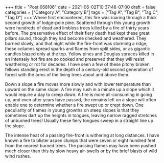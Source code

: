 +++
title = "Post 068106"
date = 2021-06-02T10:37:48-07:00
draft = false
categories = ["Category A", "Category B"]
tags = ["Tag A", "Tag B", "Tag C", "Tag D"]
+++
Where first encountered, this fire was roaring through a thick second growth of lodge-pole pine. Scattered through this young growth were hundreds of dead and limbless trees killed by a fire of thirty years before. The preservative effect of their fiery death had kept these great pillars sound, though they had become checked and weathered. They burned slowly, and that night while the fire-front was storming a ridge, these columns spread sparks and flames from split sides, or as gigantic candles blazed only at the top. Yellow pines and Douglas spruces killed in an intensely hot fire are so cooked and preserved that they will resist weathering or rot for decades. I have seen a few of these pitchy broken fellows standing erect in the depth of a century-old second generation of forest with the arms of the living trees about and above them.

Down a slope a fire moves more slowly and with lower temperature than upward on the same slope. A fire may rush in a minute up a slope which it would require a day to creep down. A fire is more all-consuming in going up, and even after years have passed, the remains left on a slope will often enable one to determine whether a fire swept up or crept down. One peculiarity of flames in young growths on steep slopes is that they sometimes dart up the heights in tongues, leaving narrow ragged stretches of unburned trees! Usually these fiery tongues sweep in a straight line up the slope.

The intense heat of a passing fire-front is withering at long distances. I have known a fire to blister aspen clumps that were seven or eight hundred feet from the nearest burned trees. The passing flames may have been pushed much closer than this by slow heavy air-swells or by the brief blasts of wild wind rushes.
